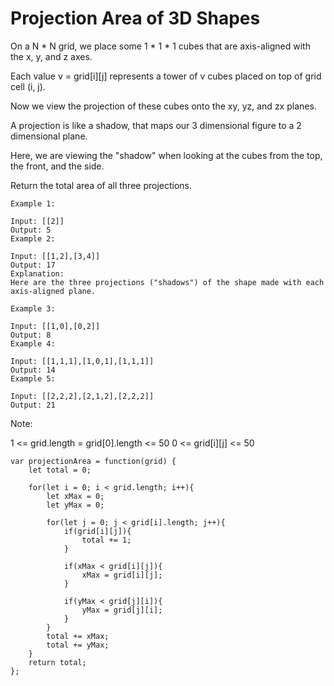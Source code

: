 # Projection Area of 3D Shapes

On a N * N grid, we place some 1 * 1 * 1 cubes that are axis-aligned with the x, y, and z axes.

Each value v = grid[i][j] represents a tower of v cubes placed on top of grid cell (i, j).

Now we view the projection of these cubes onto the xy, yz, and zx planes.

A projection is like a shadow, that maps our 3 dimensional figure to a 2 dimensional plane.

Here, we are viewing the "shadow" when looking at the cubes from the top, the front, and the side.

Return the total area of all three projections.


```
Example 1:

Input: [[2]]
Output: 5
Example 2:

Input: [[1,2],[3,4]]
Output: 17
Explanation:
Here are the three projections ("shadows") of the shape made with each axis-aligned plane.

Example 3:

Input: [[1,0],[0,2]]
Output: 8
Example 4:

Input: [[1,1,1],[1,0,1],[1,1,1]]
Output: 14
Example 5:

Input: [[2,2,2],[2,1,2],[2,2,2]]
Output: 21
```


Note:

1 <= grid.length = grid[0].length <= 50
0 <= grid[i][j] <= 50

```
var projectionArea = function(grid) {
    let total = 0;

    for(let i = 0; i < grid.length; i++){
        let xMax = 0;
        let yMax = 0;

        for(let j = 0; j < grid[i].length; j++){
            if(grid[i][j]){
                total += 1;
            }

            if(xMax < grid[i][j]){
                xMax = grid[i][j];
            }

            if(yMax < grid[j][i]){
                yMax = grid[j][i];
            }
        }
        total += xMax;
        total += yMax;
    }
    return total;
};
```

